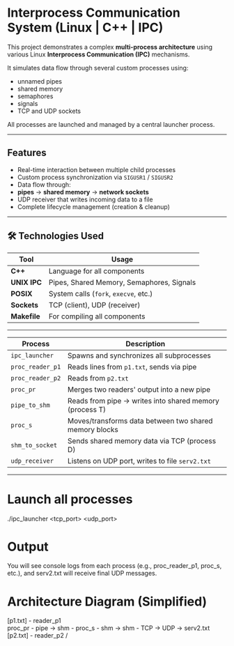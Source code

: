 # Interprocess Communication System (Linux | C++ | IPC)

This project demonstrates a complex **multi-process architecture** using various Linux **Interprocess Communication (IPC)** mechanisms.

It simulates data flow through several custom processes using:
- unnamed pipes
- shared memory
- semaphores
- signals
- TCP and UDP sockets

All processes are launched and managed by a central launcher process.

---

## Features

-  Real-time interaction between multiple child processes
-  Custom process synchronization via `SIGUSR1` / `SIGUSR2`
-  Data flow through:
  - **pipes** → **shared memory** → **network sockets**
-  UDP receiver that writes incoming data to a file
-  Complete lifecycle management (creation & cleanup)

---

## 🛠 Technologies Used

| Tool          | Usage                                      |
|---------------|--------------------------------------------|
| **C++**       | Language for all components                |
| **UNIX IPC**  | Pipes, Shared Memory, Semaphores, Signals  |
| **POSIX**     | System calls (`fork`, `execve`, etc.)      |
| **Sockets**   | TCP (client), UDP (receiver)               |
| **Makefile**  | For compiling all components               |

---

| Process           | Description                                                                 |
|-------------------|-----------------------------------------------------------------------------|
| `ipc_launcher`     | Spawns and synchronizes all subprocesses                                   |
| `proc_reader_p1`   | Reads lines from `p1.txt`, sends via pipe                                   |
| `proc_reader_p2`   | Reads from `p2.txt`                                                         |
| `proc_pr`          | Merges two readers' output into a new pipe                                  |
| `pipe_to_shm`      | Reads from pipe → writes into shared memory (process T)                     |
| `proc_s`           | Moves/transforms data between two shared memory blocks                      |
| `shm_to_socket`    | Sends shared memory data via TCP (process D)                                |
| `udp_receiver`     | Listens on UDP port, writes to file `serv2.txt`


---

# Launch all processes
./ipc_launcher <tcp_port> <udp_port>

# Output
You will see console logs from each process (e.g., proc_reader_p1, proc_s, etc.), and serv2.txt will receive final UDP messages.

# Architecture Diagram (Simplified)

[p1.txt] - reader_p1 \
                       proc_pr  -  pipe → shm  -  proc_s  -  shm → shm  -  TCP → UDP → serv2.txt
[p2.txt] - reader_p2 /
              


